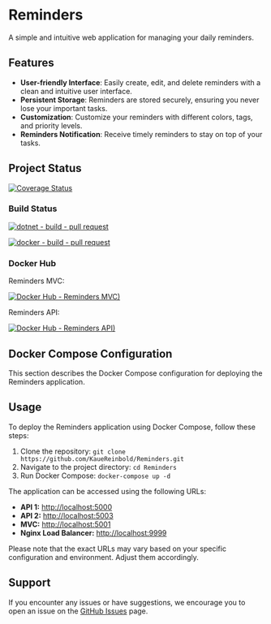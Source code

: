 # Reminders

A simple and intuitive web application for managing your daily reminders.

## Features

- **User-friendly Interface**: Easily create, edit, and delete reminders with a clean and intuitive user interface.
- **Persistent Storage**: Reminders are stored securely, ensuring you never lose your important tasks.
- **Customization**: Customize your reminders with different colors, tags, and priority levels.
- **Reminders Notification**: Receive timely reminders to stay on top of your tasks.

## Project Status

[![Coverage Status](https://coveralls.io/repos/github/KaueReinbold/Reminders/badge.svg?branch=main)](https://coveralls.io/github/KaueReinbold/Reminders?branch=main)

### Build Status

  [![dotnet - build - pull request](https://github.com/KaueReinbold/Reminders/actions/workflows/dotnet-pull-request.yml/badge.svg)](https://github.com/KaueReinbold/Reminders/actions/workflows/dotnet-pull-request.yml)

  [![docker - build - pull request](https://github.com/KaueReinbold/Reminders/actions/workflows/docker-pull-request.yml/badge.svg)](https://github.com/KaueReinbold/Reminders/actions/workflows/docker-pull-request.yml)

### Docker Hub

Reminders MVC:

  [![Docker Hub - Reminders MVC)](https://img.shields.io/docker/pulls/kauereinbold/reminders-mvc.svg)](https://hub.docker.com/r/kauereinbold/reminders-mvc)

Reminders API:

  [![Docker Hub - Reminders API)](https://img.shields.io/docker/pulls/kauereinbold/reminders-api.svg)](https://hub.docker.com/r/kauereinbold/reminders-api)

## Docker Compose Configuration

This section describes the Docker Compose configuration for deploying the Reminders application.

## Usage

To deploy the Reminders application using Docker Compose, follow these steps:

1. Clone the repository: `git clone https://github.com/KaueReinbold/Reminders.git`
2. Navigate to the project directory: `cd Reminders`
3. Run Docker Compose: `docker-compose up -d`

The application can be accessed using the following URLs:

- **API 1:** [http://localhost:5000](http://localhost:5000)
- **API 2:** [http://localhost:5003](http://localhost:5003)
- **MVC:** [http://localhost:5001](http://localhost:5001)
- **Nginx Load Balancer:** [http://localhost:9999](http://localhost:9999)

Please note that the exact URLs may vary based on your specific configuration and environment. Adjust them accordingly.

## Support

If you encounter any issues or have suggestions, we encourage you to open an issue on the [GitHub Issues](https://github.com/KaueReinbold/Reminders/issues) page.
